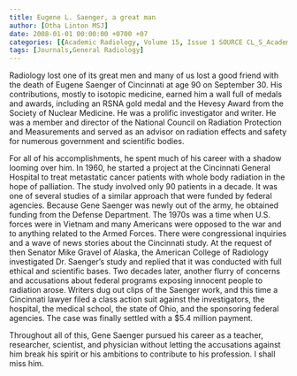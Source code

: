 ```yaml
---
title: Eugene L. Saenger, a great man
author: [Otha Linton MSJ]
date: 2008-01-01 00:00:00 +0700 +07
categories: [{Academic Radiology, Volume 15, Issue 1 SOURCE CL_S_AcademicRadiologyVolume15Issue1 1}]
tags: [Journals,General Radiology]
---
```

Radiology lost one of its great men and many of us lost a good friend with the death of Eugene Saenger of Cincinnati at age 90 on September 30. His contributions, mostly to isotopic medicine, earned him a wall full of medals and awards, including an RSNA gold medal and the Hevesy Award from the Society of Nuclear Medicine. He was a prolific investigator and writer. He was a member and director of the National Council on Radiation Protection and Measurements and served as an advisor on radiation effects and safety for numerous government and scientific bodies.

For all of his accomplishments, he spent much of his career with a shadow looming over him. In 1960, he started a project at the Cincinnati General Hospital to treat metastatic cancer patients with whole body radiation in the hope of palliation. The study involved only 90 patients in a decade. It was one of several studies of a similar approach that were funded by federal agencies. Because Gene Saenger was newly out of the army, he obtained funding from the Defense Department. The 1970s was a time when U.S. forces were in Vietnam and many Americans were opposed to the war and to anything related to the Armed Forces. There were congressional inquiries and a wave of news stories about the Cincinnati study. At the request of then Senator Mike Gravel of Alaska, the American College of Radiology investigated Dr. Saenger’s study and replied that it was conducted with full ethical and scientific bases. Two decades later, another flurry of concerns and accusations about federal programs exposing innocent people to radiation arose. Writers dug out clips of the Saenger work, and this time a Cincinnati lawyer filed a class action suit against the investigators, the hospital, the medical school, the state of Ohio, and the sponsoring federal agencies. The case was finally settled with a $5.4 million payment.

Throughout all of this, Gene Saenger pursued his career as a teacher, researcher, scientist, and physician without letting the accusations against him break his spirit or his ambitions to contribute to his profession. I shall miss him.